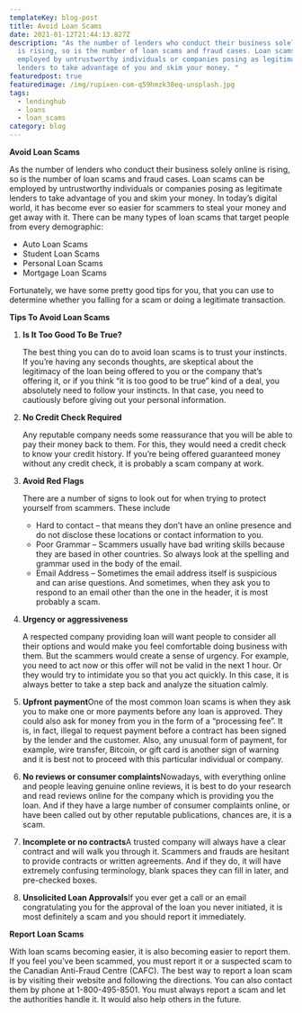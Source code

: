 ```yaml
---
templateKey: blog-post
title: Avoid Loan Scams
date: 2021-01-12T21:44:13.827Z
description: "As the number of lenders who conduct their business solely online
  is rising, so is the number of loan scams and fraud cases. Loan scams can be
  employed by untrustworthy individuals or companies posing as legitimate
  lenders to take advantage of you and skim your money. "
featuredpost: true
featuredimage: /img/rupixen-com-q59hmzk38eq-unsplash.jpg
tags:
  - lendinghub
  - loans
  - loan_scams
category: blog
---
```

**Avoid Loan Scams**

As the number of lenders who conduct their business solely online is rising, so is the number of loan scams and fraud cases. Loan scams can be employed by untrustworthy individuals or companies posing as legitimate lenders to take advantage of you and skim your money. In today’s digital world, it has become ever so easier for scammers to steal your money and get away with it. There can be many types of loan scams that target people from every demographic:

* Auto Loan Scams
* Student Loan Scams
* Personal Loan Scams
* Mortgage Loan Scams

Fortunately, we have some pretty good tips for you, that you can use to determine whether you falling for a scam or doing a legitimate transaction.

**Tips To Avoid Loan Scams**

1. **Is It Too Good To Be True?**

   The best thing you can do to avoid loan scams is to trust your instincts. If you’re having any seconds thoughts, are skeptical about the legitimacy of the loan being offered to you or the company that’s offering it, or if you think “it is too good to be true” kind of a deal, you absolutely need to follow your instincts. In that case, you need to cautiously before giving out your personal information.
2. **No Credit Check Required**

   Any reputable company needs some reassurance that you will be able to pay their money back to them. For this, they would need a credit check to know your credit history. If you’re being offered guaranteed money without any credit check, it is probably a scam company at work.
3. **Avoid Red Flags**

   There are a number of signs to look out for when trying to protect yourself from scammers. These include

   * Hard to contact – that means they don’t have an online presence and do not disclose these locations or contact information to you.
   * Poor Grammar – Scammers usually have bad writing skills because they are based in other countries. So always look at the spelling and grammar used in the body of the email.
   * Email Address – Sometimes the email address itself is suspicious and can arise questions. And sometimes, when they ask you to respond to an email other than the one in the header, it is most probably a scam.
4. **Urgency or aggressiveness**

   A respected company providing loan will want people to consider all their options and would make you feel comfortable doing business with them. But the scammers would create a sense of urgency. For example, you need to act now or this offer will not be valid in the next 1 hour. Or they would try to intimidate you so that you act quickly. In this case, it is always better to take a step back and analyze the situation calmly.
5. **Upfront payment**One of the most common loan scams is when they ask you to make one or more payments before any loan is approved. They could also ask for money from you in the form of a “processing fee”. It is, in fact, illegal to request payment before a contract has been signed by the lender and the customer. Also, any unusual form of payment, for example, wire transfer, Bitcoin, or gift card is another sign of warning and it is best not to proceed with this particular individual or company.
6. **No reviews or consumer complaints**Nowadays, with everything online and people leaving genuine online reviews, it is best to do your research and read reviews online for the company which is providing you the loan. And if they have a large number of consumer complaints online, or have been called out by other reputable publications, chances are, it is a scam.
7. **Incomplete or no contracts**A trusted company will always have a clear contract and will walk you through it. Scammers and frauds are hesitant to provide contracts or written agreements. And if they do, it will have extremely confusing terminology, blank spaces they can fill in later, and pre-checked boxes.
8. **Unsolicited Loan Approvals**If you ever get a call or an email congratulating you for the approval of the loan you never initiated, it is most definitely a scam and you should report it immediately.

**Report Loan Scams**

With loan scams becoming easier, it is also becoming easier to report them. If you feel you’ve been scammed, you must report it or a suspected scam to the Canadian Anti-Fraud Centre (CAFC). The best way to report a loan scam is by visiting their website and following the directions. You can also contact them by phone at 1-800-495-8501. You must always report a scam and let the authorities handle it. It would also help others in the future.